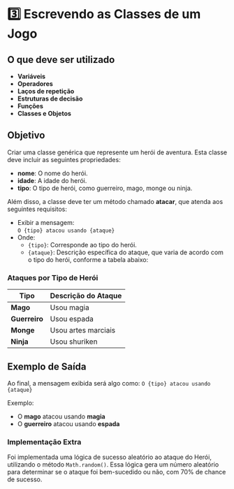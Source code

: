 # 3️⃣ Escrevendo as Classes de um Jogo

## O que deve ser utilizado

- **Variáveis**  
- **Operadores**  
- **Laços de repetição**  
- **Estruturas de decisão**  
- **Funções**  
- **Classes e Objetos**

## Objetivo

Criar uma classe genérica que represente um herói de aventura. Esta classe deve incluir as seguintes propriedades:

- **nome**: O nome do herói.  
- **idade**: A idade do herói.  
- **tipo**: O tipo de herói, como guerreiro, mago, monge ou ninja.

Além disso, a classe deve ter um método chamado **atacar**, que atenda aos seguintes requisitos:

- Exibir a mensagem:  
  `O {tipo} atacou usando {ataque}`  
- Onde:
  - `{tipo}`: Corresponde ao tipo do herói.
  - `{ataque}`: Descrição específica do ataque, que varia de acordo com o tipo do herói, conforme a tabela abaixo:

### Ataques por Tipo de Herói

| Tipo      | Descrição do Ataque      |
|-----------|--------------------------|
| **Mago**  | Usou magia               |
| **Guerreiro** | Usou espada          |
| **Monge** | Usou artes marciais      |
| **Ninja** | Usou shuriken            |

## Exemplo de Saída

Ao final, a mensagem exibida será algo como:
  `O {tipo} atacou usando {ataque}`

Exemplo:
- O **mago** atacou usando **magia**  
- O **guerreiro** atacou usando **espada**

### Implementação Extra

Foi implementada uma lógica de sucesso aleatório ao ataque do Herói, utilizando o método `Math.random()`. Essa lógica gera um número aleatório para determinar se o ataque foi bem-sucedido ou não, com 70% de chance de sucesso.
